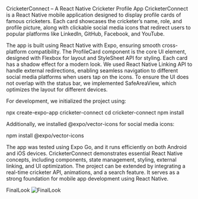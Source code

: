 CricketerConnect – A React Native Cricketer Profile App CricketerConnect is a React Native mobile application designed to display profile cards of famous cricketers. Each card showcases the cricketer’s name, role, and profile picture, along with clickable social media icons that redirect users to popular platforms like LinkedIn, GitHub, Facebook, and YouTube.

The app is built using React Native with Expo, ensuring smooth cross-platform compatibility. The ProfileCard component is the core UI element, designed with Flexbox for layout and StyleSheet API for styling. Each card has a shadow effect for a modern look. We used React Native Linking API to handle external redirections, enabling seamless navigation to different social media platforms when users tap on the icons. To ensure the UI does not overlap with the status bar, we implemented SafeAreaView, which optimizes the layout for different devices.

For development, we initialized the project using:

npx create-expo-app cricketer-connect
cd cricketer-connect
npm install

Additionally, we installed @expo/vector-icons for social media icons:

npm install @expo/vector-icons

The app was tested using Expo Go, and it runs efficiently on both Android and iOS devices. CricketerConnect demonstrates essential React Native concepts, including components, state management, styling, external linking, and UI optimization. The project can be extended by integrating a real-time cricketer API, animations, and a search feature. It serves as a strong foundation for mobile app development using React Native.

FinalLook
![FinalLook](https://github.com/user-attachments/assets/57832994-e36d-4552-8b04-5b5e8128547e)
